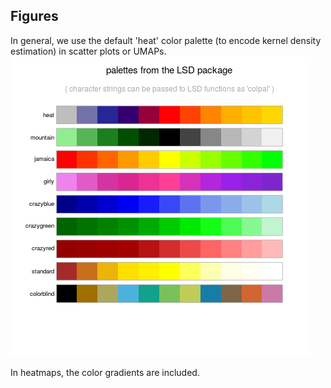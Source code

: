 ## Figures

In general, we use the default 'heat' color palette (to encode kernel density estimation) in scatter plots or UMAPs.  
![Image](ColorPalette_LSD.png)

In heatmaps, the color gradients are included.    
